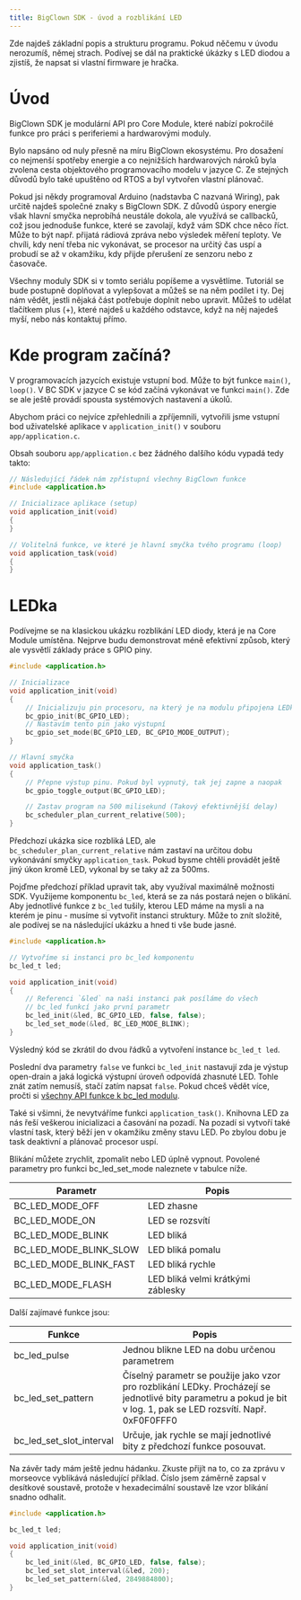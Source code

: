 ```yaml
---
title: BigClown SDK - úvod a rozblikání LED
---
```


Zde najdeš základní popis a strukturu programu. Pokud něčemu v úvodu nerozumíš, němej strach. Podívej se dál na praktické úkázky s LED diodou a zjistíš, že napsat si vlastní firmware je hračka.

# Úvod

BigClown SDK je modulární API pro Core Module, které nabízí pokročilé funkce pro práci s periferiemi a hardwarovými moduly.

Bylo napsáno od nuly přesně na míru BigClown ekosystému.
Pro dosažení co nejmenší spotřeby energie a co nejnižších hardwarových nároků byla zvolena cesta objektového programovacího modelu v jazyce C.
Ze stejných důvodů bylo také upuštěno od RTOS a byl vytvořen vlastní plánovač.

Pokud jsi někdy programoval Arduino (nadstavba C nazvaná Wiring), pak určitě najdeš společné znaky s BigClown SDK.
Z důvodů úspory energie však hlavní smyčka neprobíhá neustále dokola, ale využívá se callbacků, což jsou jednoduše funkce, které se zavolají, když vám SDK chce něco říct.
Může to být např. přijatá rádiová zpráva nebo výsledek měření teploty.
Ve chvíli, kdy není třeba nic vykonávat, se procesor na určitý čas uspí a probudí se až v okamžiku, kdy přijde přerušení ze senzoru nebo z časovače.

Všechny moduly SDK si v tomto seriálu popíšeme a vysvětlíme. Tutoriál se bude postupně doplňovat a vylepšovat a můžeš se na něm podílet i ty. Dej nám vědět, jestli nějaká část potřebuje doplnit nebo upravit. Můžeš to udělat tlačítkem plus (+), které najdeš u každého odstavce, když na něj najedeš myší, nebo nás kontaktuj přímo.

# Kde program začíná?
V programovacích jazycích existuje vstupní bod.
Může to být funkce `main()`, `loop()`.
V BC SDK v jazyce C se kód začíná vykonávat ve funkci `main()`.
Zde se ale ještě provádí spousta systémových nastavení a úkolů.

Abychom práci co nejvíce zpřehlednili a zpříjemnili, vytvořili jsme vstupní bod uživatelské aplikace v `application_init()` v souboru `app/application.c`.

Obsah souboru `app/application.c` bez žádného dalšího kódu vypadá tedy takto:

``` C
// Následující řádek nám zpřístupní všechny BigClown funkce
#include <application.h>

// Inicializace aplikace (setup)
void application_init(void)
{
}

// Volitelná funkce, ve které je hlavní smyčka tvého programu (loop)
void application_task(void)
{
}
```

# LEDka #

Podívejme se na klasickou ukázku rozblikání LED diody, která je na Core Module umístěna.
Nejprve budu demonstrovat méně efektivní způsob, který ale vysvětlí základy práce s GPIO piny.

``` C
#include <application.h>

// Inicializace
void application_init(void)
{
    // Inicializuju pin procesoru, na který je na modulu připojena LEDka
    bc_gpio_init(BC_GPIO_LED);
    // Nastavím tento pin jako výstupní
    bc_gpio_set_mode(BC_GPIO_LED, BC_GPIO_MODE_OUTPUT);
}

// Hlavní smyčka
void application_task()
{
    // Přepne výstup pinu. Pokud byl vypnutý, tak jej zapne a naopak
    bc_gpio_toggle_output(BC_GPIO_LED);

    // Zastav program na 500 milisekund (Takový efektivnější delay)
    bc_scheduler_plan_current_relative(500);
}
```

Předchozí ukázka sice rozbliká LED, ale `bc_scheduler_plan_current_relative` nám zastaví na určitou dobu vykonávání smyčky `application_task`.
Pokud bysme chtěli provádět ještě jiný úkon kromě LED, vykonal by se taky až za 500ms.

Pojďme předchozí příklad upravit tak, aby využíval maximálně možnosti SDK. Využijeme komponentu `bc_led`, která se za nás postará nejen o blikání.
Aby jednotlivé funkce z `bc_led` tušily, kterou LED máme na mysli a na kterém je pinu - musíme si vytvořit instanci struktury. Může to znít složitě, ale podívej se na následující ukázku a hned ti vše bude jasné.

``` C
#include <application.h>

// Vytvoříme si instanci pro bc_led komponentu
bc_led_t led;

void application_init(void)
{
    // Referenci `&led` na naši instanci pak posíláme do všech
    // bc_led funkcí jako první parametr
    bc_led_init(&led, BC_GPIO_LED, false, false);
    bc_led_set_mode(&led, BC_LED_MODE_BLINK);
}
```

Výsledný kód se zkrátil do dvou řádků a vytvoření instance `bc_led_t led`.

Poslední dva parametry `false` ve funkci `bc_led_init` nastavují zda je výstup open-drain a jaká logická výstupní úroveň odpovídá zhasnuté LED. Tohle znát zatím nemusíš, stačí zatím napsat `false`. Pokud chceš vědět více, pročti si [všechny API funkce k bc_led modulu](http://sdk.bigclown.com/group__bc__led.html).

Také si všimni, že nevytváříme funkci `application_task()`.
Knihovna LED za nás řeší veškerou inicializaci a časování na pozadí.
Na pozadí si vytvoří také vlastní task, který běží jen v okamžiku změny stavu LED.
Po zbylou dobu je task deaktivní a plánovač procesor uspí.

Blikání můžete zrychlit, zpomalit nebo LED úplně vypnout.
Povolené parametry pro funkci bc_led_set_mode naleznete v tabulce níže.

| Parametr | Popis |
| -----------|-------|
| BC_LED_MODE_OFF | LED zhasne |
| BC_LED_MODE_ON | LED se rozsvítí |
| BC_LED_MODE_BLINK | LED bliká |
| BC_LED_MODE_BLINK_SLOW | LED bliká pomalu |
| BC_LED_MODE_BLINK_FAST | LED bliká rychle |
| BC_LED_MODE_FLASH | LED bliká velmi krátkými záblesky |

Další zajímavé funkce jsou:

| Funkce | Popis |
|  ---   |  ---  |
| bc_led_pulse | Jednou blikne LED na dobu určenou parametrem |
| bc_led_set_pattern | Číselný parametr se použije jako vzor pro rozblikání LEDky. Procházejí se jednotlivé bity parametru a pokud je bit v log. 1, pak se LED rozsvítí. Např. 0xF0F0FFF0 |
| bc_led_set_slot_interval | Určuje, jak rychle se mají jednotlivé bity z předchozí funkce posouvat. |

Na závěr tady mám ještě jednu hádanku. Zkuste přijít na to, co za zprávu v morseovce vyblikává následující příklad. Číslo jsem záměrně zapsal v desítkové soustavě, protože v hexadecimální soustavě lze vzor blikání snadno odhalit.

``` C
#include <application.h>

bc_led_t led;

void application_init(void)
{
    bc_led_init(&led, BC_GPIO_LED, false, false);
    bc_led_set_slot_interval(&led, 200);
    bc_led_set_pattern(&led, 2849884800);
}
```
